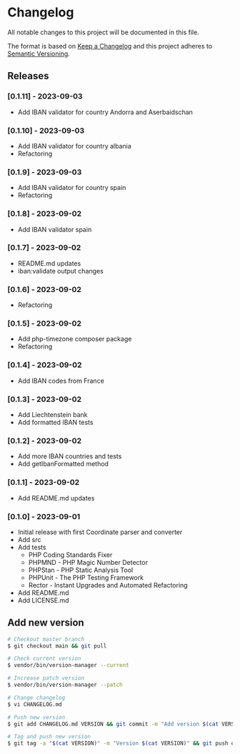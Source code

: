 # Changelog

All notable changes to this project will be documented in this file.

The format is based on [Keep a Changelog](http://keepachangelog.com/en/1.0.0/)
and this project adheres to [Semantic Versioning](http://semver.org/spec/v2.0.0.html).

## Releases

### [0.1.11] - 2023-09-03

* Add IBAN validator for country Andorra and Aserbaidschan

### [0.1.10] - 2023-09-03

* Add IBAN validator for country albania
* Refactoring

### [0.1.9] - 2023-09-03

* Add IBAN validator for country spain
* Refactoring

### [0.1.8] - 2023-09-02

* Add IBAN validator spain

### [0.1.7] - 2023-09-02

* README.md updates
* iban:validate output changes

### [0.1.6] - 2023-09-02

* Refactoring

### [0.1.5] - 2023-09-02

* Add php-timezone composer package
* Refactoring

### [0.1.4] - 2023-09-02

* Add IBAN codes from France

### [0.1.3] - 2023-09-02

* Add Liechtenstein bank
* Add formatted IBAN tests

### [0.1.2] - 2023-09-02

* Add more IBAN countries and tests
* Add getIbanFormatted method

### [0.1.1] - 2023-09-02

* Add README.md updates

### [0.1.0] - 2023-09-01

* Initial release with first Coordinate parser and converter
* Add src
* Add tests
  * PHP Coding Standards Fixer
  * PHPMND - PHP Magic Number Detector
  * PHPStan - PHP Static Analysis Tool
  * PHPUnit - The PHP Testing Framework
  * Rector - Instant Upgrades and Automated Refactoring
* Add README.md
* Add LICENSE.md

## Add new version

```bash
# Checkout master branch
$ git checkout main && git pull

# Check current version
$ vendor/bin/version-manager --current

# Increase patch version
$ vendor/bin/version-manager --patch

# Change changelog
$ vi CHANGELOG.md

# Push new version
$ git add CHANGELOG.md VERSION && git commit -m "Add version $(cat VERSION)" && git push

# Tag and push new version
$ git tag -a "$(cat VERSION)" -m "Version $(cat VERSION)" && git push origin "$(cat VERSION)"
```
